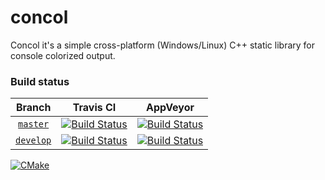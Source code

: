  # concol
Concol it's a simple cross-platform (Windows/Linux) C++ static library for console colorized output.

### Build status

Branch          | Travis CI | AppVeyor 
:-------------: | --------- | -------- 
[`master`](https://github.com/a-chernenko/concol/tree/master) | [![Build Status](https://travis-ci.org/a-chernenko/concol.svg?branch=master)](https://travis-ci.org/a-chernenko/concol) | [![Build Status](https://ci.appveyor.com/api/projects/status/github/a-chernenko/concol?branch=master&svg=true)](https://ci.appveyor.com/project/a-chernenko/concol) 
[`develop`](https://github.com/a-chernenko/concol/tree/develop) | [![Build Status](https://travis-ci.org/a-chernenko/concol.svg?branch=develop)](https://travis-ci.org/a-chernenko/concol) | [![Build Status](https://ci.appveyor.com/api/projects/status/github/a-chernenko/concol?branch=develop&svg=true)](https://ci.appveyor.com/project/a-chernenko/concol)

[![CMake](https://github.com/a-chernenko/concol/actions/workflows/cmake.yml/badge.svg)](https://github.com/a-chernenko/concol/actions/workflows/cmake.yml)
